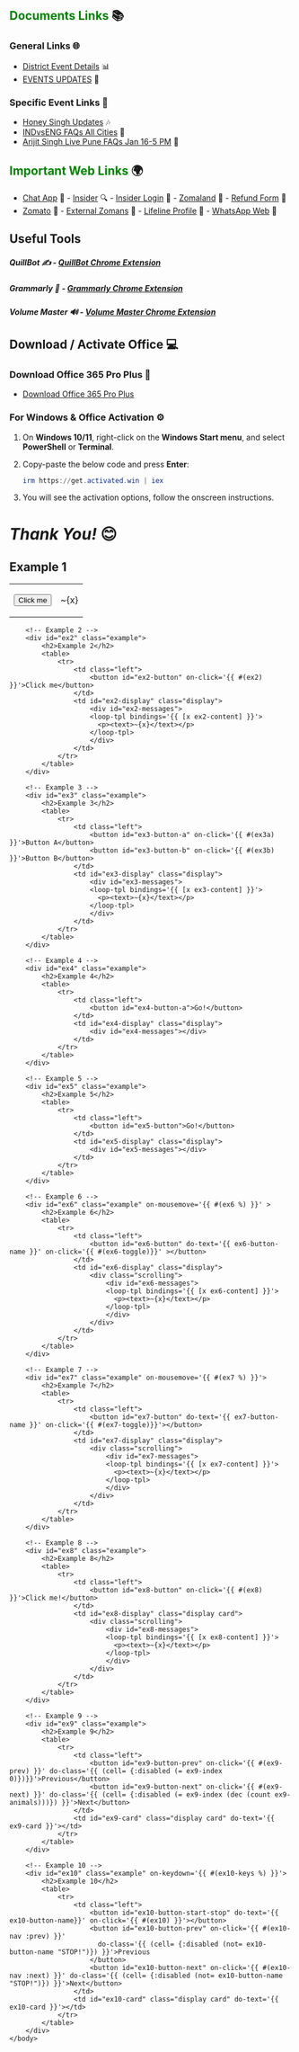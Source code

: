 ## <span style="color: Green;">Documents Links</span> 📚

### General Links 🌐

- <a href="https://docs.google.com/spreadsheets/d/1it4rlECHXYQtrjr24LQ3MzIkkOjy9dFdY92cCe201IE/edit?gid=89651715#gid=89651715" target="_blank">District Event Details</a> 📊
- <a href="https://docs.google.com/spreadsheets/d/1awPy28Dw_jGX907CiAoTCtIGIYg0iKshfoMxRAQqUKw/edit?gid=1594796217#gid=1594796217" target="_blank">EVENTS UPDATES</a> 🔄

### Specific Event Links 🎤

- <a href="https://docs.google.com/spreadsheets/d/1VRpi0APPkfQSWJzBhfIyNAqn1e5GEWUTxmp8qhtvSg4/edit?gid=54208201#gid=54208201" target="_blank">Honey Singh Updates</a> 🎶
- <a href="https://docs.google.com/spreadsheets/d/11arNieLnwollg3r4o6xYrNxvAIcT3HIXNC_o-MdRJVQ/edit?gid=307067024#gid=307067024" target="_blank">INDvsENG FAQs All Cities</a> 🏏
- <a href="https://docs.google.com/spreadsheets/d/1xygjFsQGanMbqV9AmID3JS-j7QOY7WfhNwPXvKxulg4/edit?gid=0#gid=0" target="_blank">Arijit Singh Live Pune FAQs Jan 16-5 PM</a> 🎤

## <span style="color: Green;">Important Web Links</span> 🌍

- <a href="https://external.zomans.com/support/agent" target="_blank">Chat App</a> 💬 - <a href="https://insider.in" target="_blank">Insider</a> 🔍 - <a href="https://admin.insider.in" target="_blank">Insider Login</a> 🔑 - <a href="https://insider.in/zomaland-by-zomato-carnival/article" target="_blank">Zomaland</a> 🎉 - <a href="https://docs.google.com/forms/u/0/d/e/1FAIpQLScozlEwq8q4piV1PoflZOyTkBQlsTp0NCd_HS_y69xCVBHgXQ/formResponse" target="_blank">Refund Form</a> 📝  
- <a href="https://www.zomato.com/" target="_blank">Zomato</a> 🍴 - <a href="https://external.zomans.com/" target="_blank">External Zomans</a> 🔗 - <a href="https://external-access.zomans.com/#/apps" target="_blank">Lifeline Profile</a> 🏥 - <a href="https://web.whatsapp.com/" target="_blank">WhatsApp Web</a> 💬

## Useful Tools

##### QuillBot ✍️ - <a href="https://chromewebstore.google.com/detail/quillbot-ai-writing-and-g/iidnbdjijdkbmajdffnidomddglmieko?hl=en-US&utm_source=quillbot.com&utm_medium=referral&utm_campaign=extension_landing_page&utm_content=fixed_banner&utm_term=direct" target="_blank">QuillBot Chrome Extension</a>

##### Grammarly 📝 - <a href="https://chromewebstore.google.com/detail/grammarly-ai-writing-and/kbfnbcaeplbcioakkpcpgfkobkghlhen?hl=en" target="_blank">Grammarly Chrome Extension</a>

##### Volume Master 🔊 - <a href="https://chromewebstore.google.com/detail/volume-master/jghecgabfgfdldnmbfkhmffcabddioke" target="_blank">Volume Master Chrome Extension</a>

## Download / Activate Office 💻

### Download Office 365 Pro Plus 🔽

- <a href="https://c2rsetup.officeapps.live.com/c2r/download.aspx?ProductreleaseID=O365ProPlusRetail&platform=x64&language=en-us&version=O16GA" target="_blank">Download Office 365 Pro Plus</a>

### For Windows & Office Activation ⚙️

1. On **Windows 10/11**, right-click on the **Windows Start menu**, and select **PowerShell** or **Terminal**.

2. Copy-paste the below code and press **Enter**:

    ```powershell
    irm https://get.activated.win | iex
    ```

3. You will see the activation options, follow the onscreen instructions.


# _Thank You!_ 😊






<script type="text/hoplon">
(page "index.html")

(defn mouse-loc->vec
  "Given a Google Closure normalized DOM mouse event return the
  mouse x and y position as a two element vector."
  [e]
  [(.-clientX e) (.-clientY e)])

;; =============================================================================
;; Example 1

(defc ex1-content         ["Waiting for a click ...."])
(defc ex1-click-count     0)
(defn ex1 []
  (when (< @ex1-click-count 1)
    (swap! ex1-click-count inc)
    (swap! ex1-content conj "Got a click!")))

;; =============================================================================
;; Example 2

(defc ex2-content         ["Waiting for a click ...."])
(defc ex2-click-count     0)
(defn ex2 []
  (when (= @ex2-click-count 1)
    (swap! ex2-click-count inc)
    (swap! ex2-content conj "Done"))
  (when (= @ex2-click-count 0)
    (swap! ex2-click-count inc)
    (swap! ex2-content conj "Got a Click!" "Waiting for another click ....")))  

;; =============================================================================
;; Example 3

(defc ex3-content           ["Waiting for a click from Button A ....."])
(defc ex3-click-count-a     0)
(defc ex3-click-count-b     0)
(defn ex3a []
  (when (= @ex3-click-count-a 0)
    (swap! ex3-click-count-a inc)
    (swap! ex3-content conj "Got a click!" "Waiting for a click from Button B ....")) )
(defn ex3b []
  (when (and (= @ex3-click-count-a 1) (= @ex3-click-count-b 0))
    (swap! ex3-click-count-b inc)
    (swap! ex3-content conj "Done!")))

;; =============================================================================
;; Example 6

(defc ex6-content           ["Click the button to start tracking the mouse."])
(defc ex6-button-name       "GO!")
(defn ex6-toggle []
  (let [new-name    (if (= @ex6-button-name "GO!") "STOP!" "GO!")]
    (reset! ex6-button-name new-name)))
(defn ex6 [e]
  (when (= @ex6-button-name "STOP!")
    (swap! ex6-content conj (str (mouse-loc->vec e)))))

;; =============================================================================
;; Example 7

(defc ex7-content         ["Click the button to start tracking the mouse."])
(defc ex7-button-name     "GO!")
(defn ex7-toggle []
  (let [new-name    (if (= @ex7-button-name "GO!") "STOP!" "GO!")]
    (reset! ex7-button-name new-name)))
(defn ex7 [e]
  (when (= @ex7-button-name "STOP!")
    (let [[x y :as  m]   (mouse-loc->vec e)]
      (when (zero? (mod y 5))
        (swap! ex7-content conj (str m))))))

;; =============================================================================
;; Example 8

(defc ex8-content       ["Click the button ten times."])
(defc ex8-click-count   0)
(defn ex8 []
  (when (< @ex8-click-count 10)
    (swap! ex8-click-count inc)
    (when (= @ex8-click-count 1)
      (swap! ex8-content conj "1 Click!"))
    (when (> @ex8-click-count 1)
      (swap! ex8-content conj (str @ex8-click-count " clicks!")))
    (when (= @ex8-click-count 10)
      (swap! ex8-content conj "Done."))))

;; =============================================================================
;; Example 9

(defc ex9-index       0)
(defc ex9-animals     [:aardvark :beetle :cat :dog :elk :ferret
                     :goose :hippo :ibis :jellyfish :kangaroo])
(defc= ex9-card           (nth ex9-animals ex9-index))
(defn ex9-prev []
  (when (> @ex9-index 0)
    (swap! ex9-index dec)))
(defn ex9-next []
  (when (< @ex9-index (dec (count @ex9-animals)))
    (swap! ex9-index inc)))

;; =============================================================================
;; Example 10

(defc ex10-button-name  "START!")
(defc ex10-index       0)
(defn ex10 []
  (let [the-name    @ex10-button-name]
  (when (= the-name"START!")
    (reset! ex10-button-name "STOP!"))
  (when (= the-name"STOP!")
    (reset! ex10-button-name "DONE!"))))
(defc ex10-animals     [:aardvark :beetle :cat :dog :elk :ferret
                     :goose :hippo :ibis :jellyfish :kangaroo])
(defc= ex10-max        (dec (count ex10-animals)))
(defc= ex10-card           (nth ex10-animals ex10-index))
(defn ex10-prev []
  (if (> @ex10-index 0)
    (swap! ex10-index dec)
    (reset! ex10-index @ex10-max)))
(defn ex10-next []
  (if (< @ex10-index @ex10-max)
    (swap! ex10-index inc)
    (reset! ex10-index 0)))
(defn ex10-nav [k]
  (when (= @ex10-button-name "STOP!")
    (when (= k :next)
      (ex10-next))
    (when (= k :prev)
      (ex10-prev))))

(defn ex10-keys [e]
  (when (= @ex10-button-name "STOP!")
    (if (= (.-keyCode e) 39) (ex10-nav :next))
    (if (= (.-keyCode e) 37) (ex10-nav :prev))
    )
  )
</script>

<html>
    <head>
        <link rel="stylesheet" type="text/css" href="css/main.css" />
    </head>
    <body>
        <!-- Example 1 -->
        <div id="ex1" class="example">
            <h2>Example 1</h2>
            <table>
                <tr>
                    <td class="left">
                        <button id="ex1-button" on-click='{{ #(ex1) }}'>Click me</button>
                    </td>
                    <td id="ex1-display" class="display">
                        <div id="ex1-messages">
                        <loop-tpl bindings='{{ [x ex1-content] }}'>
                          <p><text>~{x}</text></p>
                        </loop-tpl>
                        </div>
                    </td>
                </tr>
            </table>
        </div>

        <!-- Example 2 -->
        <div id="ex2" class="example">
            <h2>Example 2</h2>
            <table>
                <tr>
                    <td class="left">
                        <button id="ex2-button" on-click='{{ #(ex2) }}'>Click me</button>
                    </td>
                    <td id="ex2-display" class="display">
                        <div id="ex2-messages">
                        <loop-tpl bindings='{{ [x ex2-content] }}'>
                          <p><text>~{x}</text></p>
                        </loop-tpl>
                        </div>
                    </td>
                </tr>
            </table>
        </div>
        
        <!-- Example 3 -->
        <div id="ex3" class="example">
            <h2>Example 3</h2>
            <table>
                <tr>
                    <td class="left">
                        <button id="ex3-button-a" on-click='{{ #(ex3a) }}'>Button A</button>
                        <button id="ex3-button-b" on-click='{{ #(ex3b) }}'>Button B</button>
                    </td>
                    <td id="ex3-display" class="display">
                        <div id="ex3-messages">
                        <loop-tpl bindings='{{ [x ex3-content] }}'>
                          <p><text>~{x}</text></p>
                        </loop-tpl>
                        </div>
                    </td>
                </tr>
            </table>
        </div>

        <!-- Example 4 -->
        <div id="ex4" class="example">
            <h2>Example 4</h2>
            <table>
                <tr>
                    <td class="left">
                        <button id="ex4-button-a">Go!</button>
                    </td>
                    <td id="ex4-display" class="display">
                        <div id="ex4-messages"></div>
                    </td>
                </tr>
            </table>
        </div>

        <!-- Example 5 -->
        <div id="ex5" class="example">
            <h2>Example 5</h2>
            <table>
                <tr>
                    <td class="left">
                        <button id="ex5-button">Go!</button>
                    </td>
                    <td id="ex5-display" class="display">
                        <div id="ex5-messages"></div>
                    </td>
                </tr>
            </table>
        </div>

        <!-- Example 6 -->
        <div id="ex6" class="example" on-mousemove='{{ #(ex6 %) }}' >
            <h2>Example 6</h2>
            <table>
                <tr>
                    <td class="left">
                        <button id="ex6-button" do-text='{{ ex6-button-name }}' on-click='{{ #(ex6-toggle)}}' ></button>
                    </td>
                    <td id="ex6-display" class="display">
                        <div class="scrolling">
                            <div id="ex6-messages">
                            <loop-tpl bindings='{{ [x ex6-content] }}'>
                              <p><text>~{x}</text></p>
                            </loop-tpl>
                            </div>
                        </div>
                    </td>
                </tr>
            </table>
        </div>

        <!-- Example 7 -->
        <div id="ex7" class="example" on-mousemove='{{ #(ex7 %) }}'>
            <h2>Example 7</h2>
            <table>
                <tr>
                    <td class="left">
                        <button id="ex7-button" do-text='{{ ex7-button-name }}' on-click='{{ #(ex7-toggle)}}'></button>
                    </td>
                    <td id="ex7-display" class="display">
                        <div class="scrolling">
                            <div id="ex7-messages">
                            <loop-tpl bindings='{{ [x ex7-content] }}'>
                              <p><text>~{x}</text></p>
                            </loop-tpl>
                            </div>
                        </div>
                    </td>
                </tr>
            </table>
        </div>

        <!-- Example 8 -->
        <div id="ex8" class="example">
            <h2>Example 8</h2>
            <table>
                <tr>
                    <td class="left">
                        <button id="ex8-button" on-click='{{ #(ex8) }}'>Click me!</button>
                    </td>
                    <td id="ex8-display" class="display card">
                        <div class="scrolling">
                            <div id="ex8-messages">
                            <loop-tpl bindings='{{ [x ex8-content] }}'>
                              <p><text>~{x}</text></p>
                            </loop-tpl>
                            </div>
                        </div>
                    </td>
                </tr>
            </table>
        </div>

        <!-- Example 9 -->
        <div id="ex9" class="example">
            <h2>Example 9</h2>
            <table>
                <tr>
                    <td class="left">
                        <button id="ex9-button-prev" on-click='{{ #(ex9-prev) }}' do-class='{{ (cell= {:disabled (= ex9-index 0)})}}'>Previous</button>
                        <button id="ex9-button-next" on-click='{{ #(ex9-next) }}' do-class='{{ (cell= {:disabled (= ex9-index (dec (count ex9-animals)))}) }}'>Next</button>
                    </td>
                    <td id="ex9-card" class="display card" do-text='{{ ex9-card }}'></td>
                </tr>
            </table>
        </div>

        <!-- Example 10 -->
        <div id="ex10" class="example" on-keydown='{{ #(ex10-keys %) }}'>
            <h2>Example 10</h2>
            <table>
                <tr>
                    <td class="left">
                        <button id="ex10-button-start-stop" do-text='{{ ex10-button-name}}' on-click='{{ #(ex10) }}'></button>
                        <button id="ex10-button-prev" on-click='{{ #(ex10-nav :prev) }}' 
                          do-class='{{ (cell= {:disabled (not= ex10-button-name "STOP!")}) }}'>Previous
                        </button>
                        <button id="ex10-button-next" on-click='{{ #(ex10-nav :next) }}' do-class='{{ (cell= {:disabled (not= ex10-button-name "STOP!")}) }}'>Next</button>
                    </td>
                    <td id="ex10-card" class="display card" do-text='{{ ex10-card }}'></td>
                </tr>
            </table>
        </div>
    </body>
</html>
